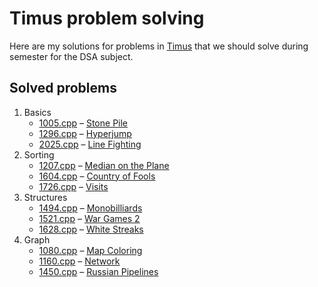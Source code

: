 # Timus problem solving

Here are my solutions for problems in [Timus](https://acm.timus.ru/) that we should solve during semester for the DSA subject.

## Solved problems

1. Basics
   - [1005.cpp](001-basics/1005.cpp) – [Stone Pile](http://acm.timus.ru/problem.aspx?space=1&num=1005)
   - [1296.cpp](001-basics/1296.cpp) – [Hyperjump](http://acm.timus.ru/problem.aspx?space=1&num=1296)
   - [2025.cpp](001-basics/2025.cpp) – [Line Fighting](http://acm.timus.ru/problem.aspx?space=1&num=2025)
2. Sorting
   - [1207.cpp](002-sorting/1207.cpp) – [Median on the Plane](http://acm.timus.ru/problem.aspx?space=1&num=1207)
   - [1604.cpp](002-sorting/1604.cpp) – [Country of Fools](https://acm.timus.ru/problem.aspx?space=1&num=1604)
   - [1726.cpp](002-sorting/1726.cpp) – [Visits](http://acm.timus.ru/problem.aspx?space=1&num=1726)
3. Structures
   - [1494.cpp](003-structures/1494.cpp) – [Monobilliards](http://acm.timus.ru/problem.aspx?space=1&num=1494)
   - [1521.cpp](003-structures/1521.cpp) – [War Games 2](http://acm.timus.ru/problem.aspx?space=1&num=1521)
   - [1628.cpp](003-structures/1628.cpp) – [White Streaks](http://acm.timus.ru/problem.aspx?space=1&num=1628)
4. Graph
   - [1080.cpp](004-graph/1080.cpp) – [Map Coloring](http://acm.timus.ru/problem.aspx?space=1&num=1080)
   - [1160.cpp](004-graph/1160.cpp) – [Network](https://acm.timus.ru/problem.aspx?space=1&num=1160)
   - [1450.cpp](004-graph/1450.cpp) – [Russian Pipelines](http://acm.timus.ru/problem.aspx?space=1&num=1450)
